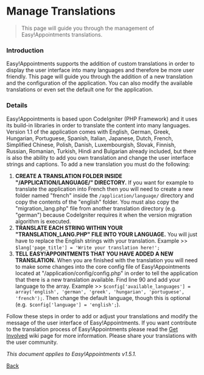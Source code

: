 # Manage Translations 

> This page will guide you through the management of Easy!Appointments translations.

### Introduction 
Easy!Appointments supports the addition of custom translations in order to display the user interface into many languages and therefore be more user friendly. This page will guide you through the addition of a new translation and the configuration of the application. You can also modify the available translations or even set the default one for the application.

### Details 
Easy!Appointments is based upon CodeIgniter (PHP Framework) and it uses its build-in libraries in order to translate the content into many languages. Version 1.1 of the application comes with English, German, Greek, Hungarian, Portuguese, Spanish, Italian, Japanese, Dutch, French, Simplified Chinese, Polish, Danish, Luxembourgish, Slovak, Finnish, Russian, Romanian, Turkish, Hindi and Bulgarian already included, but there is also the ability to add you own translation and change the user interface strings and captions. To add a new translation you must do the following:

  1. **CREATE A TRANSLATION FOLDER INSIDE "/APPLICATION/LANGUAGE/" DIRECTORY.** If you want for example to translate the application into French then you will need to create a new folder named "french" inside the `/application/language/` directory and copy the contents of the "english" folder. You must also copy the "migration_lang.php" file from another translation directory (e.g. "german") because CodeIgniter requires it when the version migration algorithm is executed.
  2. **TRANSLATE EACH STRING WITHIN YOUR "TRANSLATION_LANG.PHP" FILE INTO YOUR LANGUAGE.** You will just have to replace the English strings with your translation. Example >> `$lang['page_title'] = 'Write your translation here!';`
  3. **TELL EASY!APPOINTMENTS THAT YOU HAVE ADDED A NEW TRANSLATION.** When you are finished with the translation you will need to make some changes into the core config file of Easy!Appointments located at "/application/config/config.php" in order to tell the application that there is a new translation available. Find line 90 and add your language to the array. Example >> `$config['available_languages'] = array('english', 'german', 'greek', 'hungarian', 'portuguese', 'french');`. Then change the default language, though this is optional (e.g.` $config['language'] = 'english';`).

Follow these steps in order to add or adjust your translations and modify the message of the user interface of Easy!Appointments. If you want contribute to the translation process of Easy!Appointments please read the [Get Involved](https://github.com/alextselegidis/easyappointments/wiki/Get-Involved!) wiki page for more information. Please share your translations with the user community. 

*This document applies to Easy!Appointments v1.5.1.*

[Back](readme.md)
